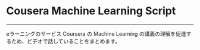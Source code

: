 # Cousera Machine Learning Script
---

eラーニングのサービス Coursera の Machine Learning の講義の理解を促進するため、ビデオで話していることをまとめます。

